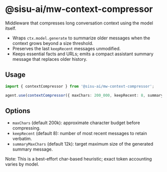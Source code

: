 # @sisu-ai/mw-context-compressor

Middleware that compresses long conversation context using the model itself.

- Wraps `ctx.model.generate` to summarize older messages when the context grows beyond a size threshold.
- Preserves the last `keepRecent` messages unmodified.
- Keeps essential facts and URLs; emits a compact assistant summary message that replaces older history.

## Usage
```ts
import { contextCompressor } from '@sisu-ai/mw-context-compressor';

agent.use(contextCompressor({ maxChars: 200_000, keepRecent: 8, summaryMaxChars: 12_000 }));
```

## Options
- `maxChars` (default 200k): approximate character budget before compressing.
- `keepRecent` (default 8): number of most recent messages to retain verbatim.
- `summaryMaxChars` (default 12k): target maximum size of the generated summary message.

Note: This is a best-effort char-based heuristic; exact token accounting varies by model.

